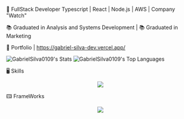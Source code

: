 💾 FullStack Developer Typescript | React | Node.js | AWS | Company "Watch"

📚 Graduated in Analysis and Systems Development | 📚 Graduated in Marketing

💾 Portfolio | https://gabriel-silva-dev.vercel.app/
 
![GabrielSilva0109's Stats](https://github-readme-stats.vercel.app/api?username=GabrielSilva0109&theme=dark&show_icons=true&hide_border=true&count_private=true)
![GabrielSilva0109's Top Languages](https://github-readme-stats.vercel.app/api/top-langs/?username=GabrielSilva0109&theme=dark&show_icons=true&hide_border=true&layout=compact)
&nbsp;

🖥 Skills 

<p align="center">
  <a href="https://skillicons.dev">
    <img src="https://skillicons.dev/icons?i=ts,react,vue,js,java,py,nodejs,mysql,postgres,firebase,aws,html,css" />
  </a>
</p>

🖽 FrameWorks 

<p align="center">
  <a href="https://skillicons.dev">
    <img src="https://skillicons.dev/icons?i=gcp,spring,github,npm,postman,docker,tailwind,sass,bootstrap,netlify" />
  </a>
</p>
